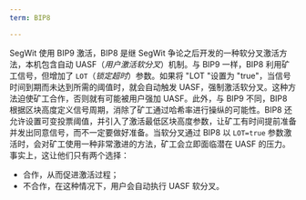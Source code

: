 ```yaml
---
term: BIP8

---
```

SegWit 使用 BIP9 激活，BIP8 是继 SegWit 争论之后开发的一种软分叉激活方法，本机包含自动 UASF（*用户激活软分叉*）机制。与 BIP9 一样，BIP8 利用矿工信号，但增加了 `LOT`（*锁定超时*）参数。如果将 "LOT "设置为 "true"，当信号时间到期而未达到所需的阈值时，就会自动触发 UASF，强制激活软分叉。这种方法迫使矿工合作，否则就有可能被用户强加 UASF。此外，与 BIP9 不同，BIP8 根据区块高度定义信号周期，消除了矿工通过哈希率进行操纵的可能性。BIP8 还允许设置可变投票阈值，并引入了激活最低区块高度参数，让矿工有时间提前准备并发出同意信号，而不一定要做好准备。当软分叉通过 BIP8 以 `LOT=true` 参数激活时，会对矿工使用一种非常激进的方法，矿工会立即面临潜在 UASF 的压力。事实上，这让他们只有两个选择：


- 合作，从而促进激活过程；
- 不合作，在这种情况下，用户会自动执行 UASF 软分叉。